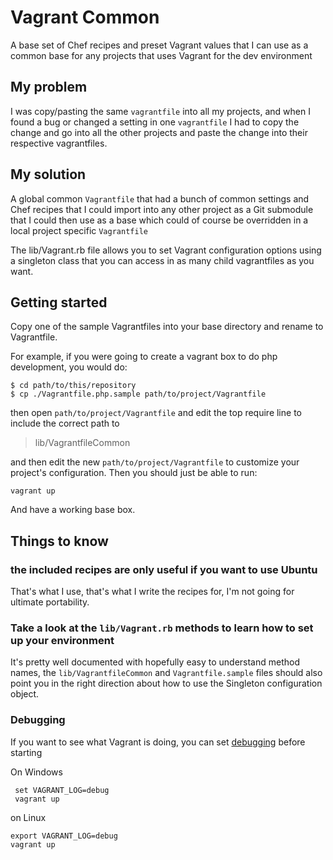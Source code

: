 # Vagrant Common

A base set of Chef recipes and preset Vagrant values that I can use as a common base for any
projects that uses Vagrant for the dev environment

## My problem

I was copy/pasting the same `vagrantfile` into all my projects, and when I found a bug or changed
a setting in one `vagrantfile` I had to copy the change and go into all the other projects and 
paste the change into their respective vagrantfiles.

## My solution

A global common `Vagrantfile` that had a bunch of common settings and Chef recipes that I could
import into any other project as a Git submodule that I could then use as a base which could of course be
overridden in a local project specific `Vagrantfile`

The lib/Vagrant.rb file allows you to set Vagrant configuration options using a singleton
class that you can access in as many child vagrantfiles as you want.

## Getting started

Copy one of the sample Vagrantfiles into your base directory and rename to Vagrantfile.

For example, if you were going to create a vagrant box to do php development, you would do:

    $ cd path/to/this/repository
    $ cp ./Vagrantfile.php.sample path/to/project/Vagrantfile

then open `path/to/project/Vagrantfile` and edit the top require line to include the correct path to

> lib/VagrantfileCommon

and then edit the new `path/to/project/Vagrantfile` to customize your project's configuration.
Then you should just be able to run:

    vagrant up

And have a working base box.

## Things to know

### the included recipes are only useful if you want to use Ubuntu

That's what I use, that's what I write the recipes for, I'm not going for ultimate portability.

### Take a look at the `lib/Vagrant.rb` methods to learn how to set up your environment

It's pretty well documented with hopefully easy to understand method names, the `lib/VagrantfileCommon`
and `Vagrantfile.sample` files should also point you in the right direction about how to use
the Singleton configuration object.

### Debugging

If you want to see what Vagrant is doing, you can set [debugging](https://github.com/mitchellh/vagrant/issues/645)
before starting

On Windows

     set VAGRANT_LOG=debug
     vagrant up

on Linux

    export VAGRANT_LOG=debug
    vagrant up

